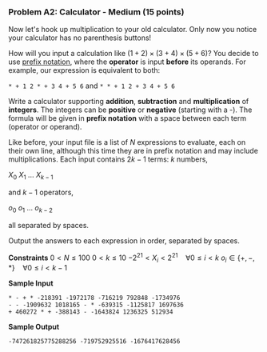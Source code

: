 ### Problem A2: Calculator - Medium (15 points)
Now let's hook up multiplication to your old calculator. Only now you notice your calculator has no parenthesis buttons!

How will you input a calculation like $(1 + 2) \times (3 + 4) \times (5 + 6)$? You decide to use [prefix notation](https://en.wikipedia.org/wiki/Polish_notation?fbclid=IwAR11VISin6XH_38-CFvu8ju4DzaaIZIqt4I_x-3wvwAs9JhM1UGhZgfATtw), where the **operator** is input **before** its operands. For example, our expression is equivalent to both:

`* + 1 2 * + 3 4 + 5 6`
and
`* * + 1 2 + 3 4 + 5 6`

Write a calculator supporting **addition**, **subtraction** and **multiplication** of **integers**. The integers can be **positive** or **negative** (starting with a -). The formula will be given in **prefix notation** with a space between each term (operator or operand).

Like before, your input file is a list of $N$ expressions to evaluate, each on their own line, although this time they are in prefix notation and may include multiplications. Each input contains $2k−1$ terms: $k$ numbers,

$X_{0}$ $X_{1}$ ... $X_{k-1}$

and $k - 1$ operators,

$o_{0}$ $o_{1}$ ... $o_{k-2}$

all separated by spaces.

Output the answers to each expression in order, separated by spaces.

**Constraints**
$0 < N \leq 100$
$0 < k \leq 10$
$-2^{21} < X_{i} < 2^{21}$&nbsp;&nbsp;&nbsp;&nbsp;$\forall 0 \leq i < k$
$o_{i} \in \{+,-,*\}$&nbsp;&nbsp;&nbsp;&nbsp;$\forall 0 \leq i < k - 1$

**Sample Input**
```
* - + * -218391 -1972178 -716219 792848 -1734976
- - -1909632 1018165 - * -639315 -1125817 1697636
+ 460272 * + -388143 - -1643824 1236325 512934
```
**Sample Output**
```
-747261825775288256 -719752925516 -1676417628456
```